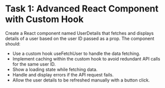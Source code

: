 
# Task 1: Advanced React Component with Custom Hook

Create a React component named UserDetails that fetches and displays details of a user
based on the user ID passed as a prop. The component should:

- Use a custom hook useFetchUser to handle the data fetching.
- Implement caching within the custom hook to avoid redundant API calls for the same user ID.
- Show a loading state while fetching data.
- Handle and display errors if the API request fails.
- Allow the user details to be refreshed manually with a button click.